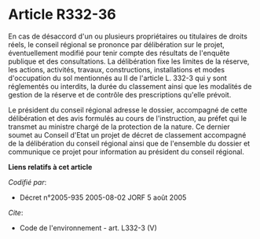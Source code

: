 # Article R332-36

En cas de désaccord d'un ou plusieurs propriétaires ou titulaires de droits réels, le conseil régional se prononce par
délibération sur le projet, éventuellement modifié pour tenir compte des résultats de l'enquête publique et des
consultations. La délibération fixe les limites de la réserve, les actions, activités, travaux, constructions, installations
et modes d'occupation du sol mentionnés au II de l'article L. 332-3 qui y sont réglementés ou interdits, la durée du
classement ainsi que les modalités de gestion de la réserve et de contrôle des prescriptions qu'elle prévoit. 

Le président du conseil régional adresse le dossier, accompagné de cette délibération et des avis formulés au cours de
l'instruction, au préfet qui le transmet au ministre chargé de la protection de la nature. Ce dernier soumet au Conseil
d'Etat un projet de décret de classement accompagné de la délibération du conseil régional ainsi que de l'ensemble du dossier
et communique ce projet pour information au président du conseil régional.

**Liens relatifs à cet article**

_Codifié par_:

  - Décret n°2005-935 2005-08-02 JORF 5 août 2005

_Cite_:

  - Code de l'environnement - art. L332-3 (V)

